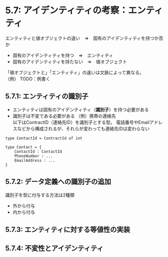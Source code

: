 # 5.7: アイデンティティの考察：エンティティ
エンティティと値オブジェクトの違い　⇒　固有のアイデンティティを持つか否か<br>
* 固有のアイデンティティを持つ　⇒　エンティティ
* 固有のアイデンティティを持たない　⇒　値オブジェクト

「値オブジェクトと」「エンティティ」の違いは文脈によって異なる。<br>
（例）
TODO：例書く

## 5.7.1: エンティティの識別子
* エンティティは固有のアイデンティティ（**識別子**）を持つ必要がある<br>
* 識別子は不変である必要がある
（例）携帯の連絡先<br>
以下はContractID（連絡先ID）を識別子とする型。
電話番号やEmailアドレスなどから構成されるが、それらが変わっても連絡先IDは変わらない

```
type ContactId = ContractId of int

type Contact = {
    ContactId : ContactId
    PhoneNumber : ...
    EmailAddress : ...
}
```


## 5.7.2: データ定義への識別子の追加
識別子を型に付与する方法は2種類
* 外から付与
* 内から付与

## 5.7.3: エンティティに対する等値性の実装

## 5.7.4: 不変性とアイデンティティ


